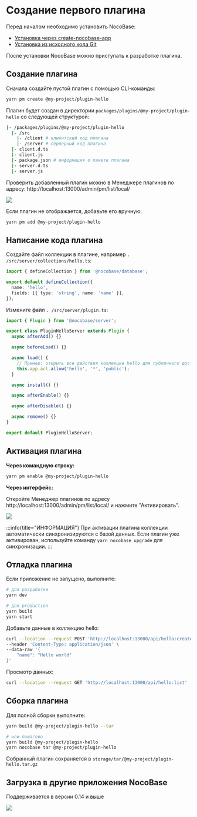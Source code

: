 # Создание первого плагина

Перед началом необходимо установить NocoBase:

- [Установка через create-nocobase-app](/welcome/getting-started/installation/create-nocobase-app)
- [Установка из исходного кода Git](/welcome/getting-started/installation/git-clone)

После установки NocoBase можно приступать к разработке плагина.

## Создание плагина

Сначала создайте пустой плагин с помощью CLI-команды:

```bash
yarn pm create @my-project/plugin-hello
```

Плагин будет создан в директории `packages/plugins/@my-project/plugin-hello` со следующей структурой:

```bash
|- /packages/plugins/@my-project/plugin-hello
  |- /src
    |- /client # клиентский код плагина
    |- /server # серверный код плагина
  |- client.d.ts
  |- client.js
  |- package.json # информация о пакете плагина
  |- server.d.ts
  |- server.js
```

Проверить добавленный плагин можно в Менеджере плагинов по адресу: http://localhost:13000/admin/pm/list/local/

<img src="https://nocobase.oss-cn-beijing.aliyuncs.com/b04d16851fc1bbc2796ecf8f9bc0c3f4.png" />

Если плагин не отображается, добавьте его вручную:

```bash
yarn pm add @my-project/plugin-hello
```

## Написание кода плагина

Создайте файл коллекции в плагине, например `. /src/server/collections/hello.ts`:

```ts
import { defineCollection } from '@nocobase/database';

export default defineCollection({
  name: 'hello',
  fields: [{ type: 'string', name: 'name' }],
});
```

Измените файл `. /src/server/plugin.ts`:

```ts
import { Plugin } from '@nocobase/server';

export class PluginHelloServer extends Plugin {
  async afterAdd() {}

  async beforeLoad() {}

  async load() {
    // Пример: открыть все действия коллекции hello для публичного доступа
    this.app.acl.allow('hello', '*', 'public');
  }

  async install() {}

  async afterEnable() {}

  async afterDisable() {}

  async remove() {}
}

export default PluginHelloServer;
```

## Активация плагина

**Через командную строку:**

```bash
yarn pm enable @my-project/plugin-hello
```

**Через интерфейс:**

Откройте Менеджер плагинов по адресу http://localhost:13000/admin/pm/list/local/ и нажмите "Активировать".

<img src="https://nocobase.oss-cn-beijing.aliyuncs.com/7b7df26a8ecc32bb1ebc3f99767ff9f9.png" />

:::info{title="ИНФОРМАЦИЯ"}
При активации плагина коллекции автоматически синхронизируются с базой данных. Если плагин уже активирован, используйте команду `yarn nocobase upgrade` для синхронизации.
:::

## Отладка плагина

Если приложение не запущено, выполните:

```bash
# для разработки
yarn dev

# для production
yarn build
yarn start
```

Добавьте данные в коллекцию hello:

```bash
curl --location --request POST 'http://localhost:13000/api/hello:create' \
--header 'Content-Type: application/json' \
--data-raw '{
    "name": "Hello world"
}'
```

Просмотр данных:

```bash
curl --location --request GET 'http://localhost:13000/api/hello:list'
```

## Сборка плагина

Для полной сборки выполните:

```bash
yarn build @my-project/plugin-hello --tar

# или пошагово
yarn build @my-project/plugin-hello
yarn nocobase tar @my-project/plugin-hello
```

Собранный плагин сохраняется в `storage/tar/@my-project/plugin-hello.tar.gz`

## Загрузка в другие приложения NocoBase

Поддерживается в версии 0.14 и выше

<img src="https://nocobase.oss-cn-beijing.aliyuncs.com/8aa8a511aa8c1e87a8f7ee82cf8a1359.gif" />
